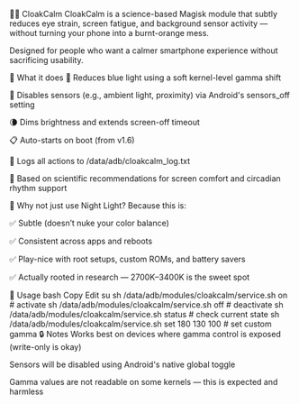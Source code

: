 🧘‍♂️ CloakCalm
CloakCalm is a science-based Magisk module that subtly reduces eye strain, screen fatigue, and background sensor activity — without turning your phone into a burnt-orange mess.

Designed for people who want a calmer smartphone experience without sacrificing usability.

🌙 What it does
🔵 Reduces blue light using a soft kernel-level gamma shift

🔕 Disables sensors (e.g., ambient light, proximity) via Android's sensors_off setting

🌘 Dims brightness and extends screen-off timeout

📋 Auto-starts on boot (from v1.6)

📜 Logs all actions to /data/adb/cloakcalm_log.txt

🧠 Based on scientific recommendations for screen comfort and circadian rhythm support

📖 Why not just use Night Light?
Because this is:

✅ Subtle (doesn’t nuke your color balance)

✅ Consistent across apps and reboots

✅ Play-nice with root setups, custom ROMs, and battery savers

✅ Actually rooted in research — 2700K–3400K is the sweet spot

🚀 Usage
bash
Copy
Edit
su
sh /data/adb/modules/cloakcalm/service.sh on      # activate
sh /data/adb/modules/cloakcalm/service.sh off     # deactivate
sh /data/adb/modules/cloakcalm/service.sh status  # check current state
sh /data/adb/modules/cloakcalm/service.sh set 180 130 100  # set custom gamma
🔒 Notes
Works best on devices where gamma control is exposed (write-only is okay)

Sensors will be disabled using Android's native global toggle

Gamma values are not readable on some kernels — this is expected and harmless

